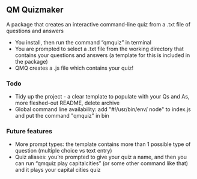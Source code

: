 ## QM Quizmaker

A package that creates an interactive command-line quiz from a .txt file of questions and answers

- You install, then run the command “qmquiz” in terminal
- You are prompted to select a .txt file from the working directory that contains your questions and answers (a template for this is included in the package)
- QMQ creates a .js file which contains your quiz!

### Todo

- Tidy up the project - a clear template to populate with your Qs and As, more fleshed-out README, delete archive
- Global command line availability: add "#!/usr/bin/env/ node" to index.js and put the command "qmquiz" in bin

### Future features

- More prompt types: the template contains more than 1 possible type of question (multiple choice vs text entry)
- Quiz aliases: you’re prompted to give your quiz a name, and then you can run “qmquiz play capitalcities” (or some other command like that) and it plays your capital cities quiz
